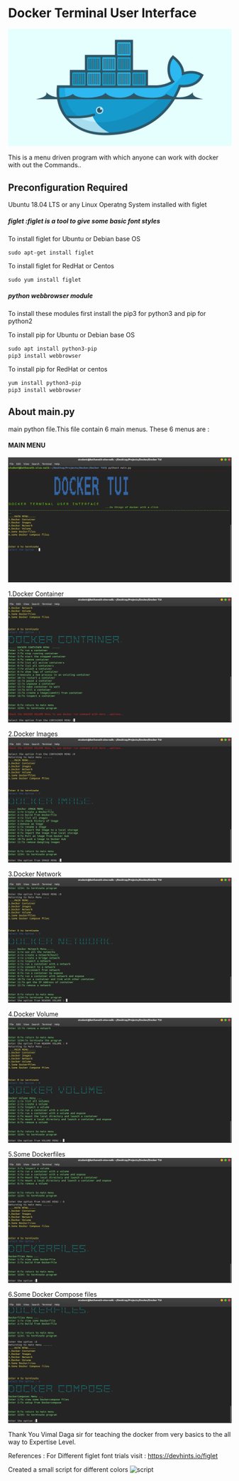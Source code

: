 # Docker Terminal User Interface 
![DOcker](/images/docker.jpg?raw=true "Docker")

This is a menu driven program with which anyone can work with docker with out the Commands.. 

## Preconfiguration Required 
  Ubuntu 18.04 LTS or any Linux Operatng System installed with figlet 

##### figlet :figlet is a tool to give some basic font styles 

To install figlet for Ubuntu or Debian base OS 
```
sudo apt-get install figlet
```
To install figlet for RedHat or Centos
```
sudo yum install figlet
```

##### python webbrowser module

To install these modules first install the pip3 for python3 and pip for python2

To install pip for Ubuntu or Debian base OS 
```
sudo apt install python3-pip
pip3 install webbrowser 
```
To install pip for RedHat or centos  
```
yum install python3-pip
pip3 install webbrowser
```

## About main.py

main python file.This file contain 6 main menus. These 6 menus are :
#### MAIN MENU
![main menu](/images/0.Main_Menu.png?raw=true) 

1.Docker Container
![Docker Container](images/1.Container_Menu.png?raw=true)

2.Docker Images
![Docker Images](images/2.Image_Menu.png?raw=true)

3.Docker Network
![Docker Network](images/3.Network_Menu.png?raw=true)

4.Docker Volume
![Docker Volume](images/4.Volume_Menu.png?raw=true)

5.Some Dockerfiles
![Dockerfiles](images/5.Dockerfiles_Menu.png?raw=true)

6.Some Docker Compose files
![Docker compose](images/6.DockerCompose_Menu.png?raw=true)



Thank You Vimal Daga sir for teaching the docker from very basics to the all way to Expertise Level.

References :
For Different figlet font trials visit : https://devhints.io/figlet

Created a small script for different colors 
![script](images/tput_setaf.png?raw=true)
